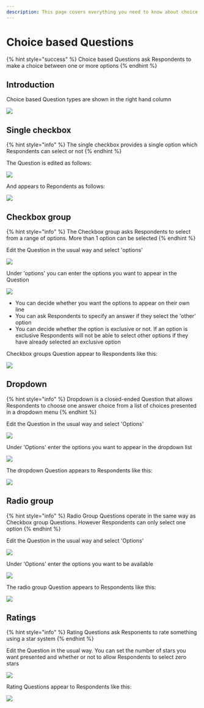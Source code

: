 ```yaml
---
description: This page covers everything you need to know about choice based Questions
---
```


# Choice based Questions

{% hint style="success" %}
Choice based Questions ask Respondents to make a choice between one or more options
{% endhint %}

## Introduction

Choice based Question types are shown in the right hand column

![](<../../../.gitbook/assets/image (310) (1) (1).png>)

## Single checkbox

{% hint style="info" %}
The single checkbox provides a single option which Respondents can select or not
{% endhint %}

The Question is edited as follows:

![](<../../../.gitbook/assets/image (326) (1) (1).png>)

And appears to Repondents as follows:

![](<../../../.gitbook/assets/image (318) (1).png>)

## Checkbox group

{% hint style="info" %}
The Checkbox group asks Respondents to select from a range of options.  More than 1 option can be selected
{% endhint %}

Edit the Question in the usual way and select 'options'&#x20;

![](<../../../.gitbook/assets/image (298).png>)

Under 'options' you can enter the options you want to appear in the Question

![](<../../../.gitbook/assets/image (324) (1) (1) (1).png>)

* You can decide whether you want the options to appear on their own line
* You can ask Respondents to specify an answer if they select the 'other' option
* You can decide whether the option is exclusive or not.  If an option is exclusive Respondents will not be able to select other options if they have already selected an exclusive option

Checkbox groups Question appear to Respondents like this:

![](<../../../.gitbook/assets/image (304).png>)

## Dropdown

{% hint style="info" %}
Dropdown is a closed-ended Question that allows Respondents to choose one answer choice from a list of choices presented in a dropdown menu
{% endhint %}

Edit the Question in the usual way and select 'Options'

![](<../../../.gitbook/assets/image (317) (1) (1).png>)

Under 'Options' enter the options you want to appear in the dropdown list

![](<../../../.gitbook/assets/image (309) (1).png>)

The dropdown Question appears to Respondents like this:

![](<../../../.gitbook/assets/image (299).png>)

## Radio group

{% hint style="info" %}
Radio Group Questions operate in the same way as Checkbox group Questions.  However Respondents can only select one option
{% endhint %}

Edit the Question in the usual way and select 'Options'

![](<../../../.gitbook/assets/image (306) (1).png>)

Under 'Options' enter the options you want to be available

![](<../../../.gitbook/assets/image (312) (1).png>)

The radio group Question appears to Respondents like this:

![](<../../../.gitbook/assets/image (308) (1).png>)

## Ratings

{% hint style="info" %}
Rating Questions ask Responents to rate something using a star system
{% endhint %}

Edit the Question in the usual way.  You can set the number of stars you want presented and whether or not to allow Respondents to select zero stars

![](<../../../.gitbook/assets/image (300).png>)

Rating Questions appear to Respondents like this:

![](<../../../.gitbook/assets/image (328) (1).png>)
